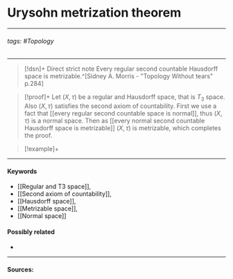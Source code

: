 # Urysohn metrization theorem
***
###### tags: #Topology 
***
>[!dsn]+ Direct strict note
>Every regular second countable Hausdorff space is metrizable.^[Sidney A. Morris - "Topology Without tears" p.284]

>[!proof]+
>Let $(X,\tau)$ be a regular and Hausdorff space, that is $T_{3}$ space. Also $(X,\tau)$ satisfies the second axiom of countability.
>First we use a fact that [[every regular second countable space is normal]], thus $(X,\tau)$ is a normal space. Then as [[every normal second countable Hausdorff space is metrizable]] $(X,\tau)$ is metrizable, which completes the proof.

>[!example]+ 
>
***
#### Keywords
- [[Regular and T3 space]],
- [[Second axiom of countability]],
- [[Hausdorff space]],
- [[Metrizable space]],
- [[Normal space]]
#### Possibly related
- 
***
#### Sources:
